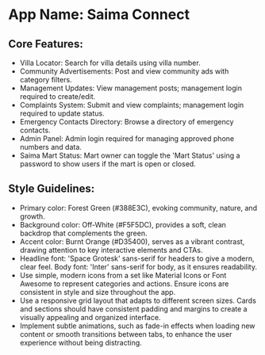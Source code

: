 # **App Name**: Saima Connect

## Core Features:

- Villa Locator: Search for villa details using villa number.
- Community Advertisements: Post and view community ads with category filters.
- Management Updates: View management posts; management login required to create/edit.
- Complaints System: Submit and view complaints; management login required to update status.
- Emergency Contacts Directory: Browse a directory of emergency contacts.
- Admin Panel: Admin login required for managing approved phone numbers and data.
- Saima Mart Status: Mart owner can toggle the 'Mart Status' using a password to show users if the mart is open or closed.

## Style Guidelines:

- Primary color: Forest Green (#388E3C), evoking community, nature, and growth.
- Background color: Off-White (#F5F5DC), provides a soft, clean backdrop that complements the green.
- Accent color: Burnt Orange (#D35400), serves as a vibrant contrast, drawing attention to key interactive elements and CTAs.
- Headline font: 'Space Grotesk' sans-serif for headers to give a modern, clear feel. Body font: 'Inter' sans-serif for body, as it ensures readability.
- Use simple, modern icons from a set like Material Icons or Font Awesome to represent categories and actions. Ensure icons are consistent in style and size throughout the app.
- Use a responsive grid layout that adapts to different screen sizes. Cards and sections should have consistent padding and margins to create a visually appealing and organized interface.
- Implement subtle animations, such as fade-in effects when loading new content or smooth transitions between tabs, to enhance the user experience without being distracting.